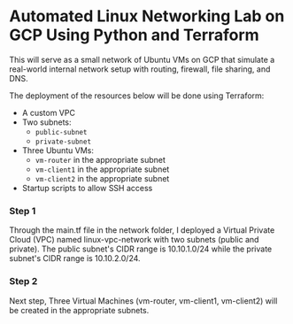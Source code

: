 # Automated Linux Networking Lab on GCP Using Python and Terraform

This will serve as a small network of Ubuntu VMs on GCP that simulate a real-world internal network setup with routing, firewall, file sharing, and DNS. 

The deployment of the resources below will be done using Terraform:
- A custom VPC
- Two subnets:
  - `public-subnet`
  - `private-subnet`
- Three Ubuntu VMs:
  - `vm-router` in the appropriate subnet
  - `vm-client1` in the appropriate subnet
  - `vm-client2` in the appropriate subnet
- Startup scripts to allow SSH access

### Step 1
Through the main.tf file in the network folder, I deployed a Virtual Private Cloud (VPC) named linux-vpc-network with two subnets (public and private). The public subnet's CIDR range is 10.10.1.0/24 while the private subnet's CIDR range is 10.10.2.0/24.

### Step 2
Next step, Three Virtual Machines (vm-router, vm-client1, vm-client2) will be created in the appropriate subnets.
